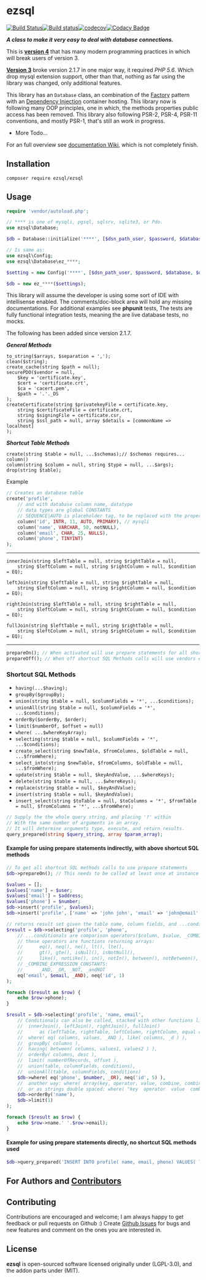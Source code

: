 # **ezsql**

[![Build Status](https://travis-ci.org/ezSQL/ezsql.svg?branch=master)](https://travis-ci.org/ezSQL/ezsql)[![Build status](https://ci.appveyor.com/api/projects/status/6s8oqnoxa2i5k04f?svg=true)](https://ci.appveyor.com/project/jv2222/ezsql)[![codecov](https://codecov.io/gh/ezSQL/ezSQL/branch/master/graph/badge.svg)](https://codecov.io/gh/ezSQL/ezSQL)[![Codacy Badge](https://api.codacy.com/project/badge/Grade/aad1f6aaaaa14f60933e75615da900b8)](https://www.codacy.com/app/techno-express/ezsql?utm_source=github.com&amp;utm_medium=referral&amp;utm_content=ezSQL/ezsql&amp;utm_campaign=Badge_Grade)

***A class to make it very easy to deal with database connections.***

This is [__version 4__](https://github.com/ezSQL/ezsql/tree/v4) that has many modern programming practices in which will break users of version 3.

[__Version 3__](https://github.com/ezSQL/ezsql/tree/v3) broke version 2.1.7 in one major way, it required *PHP 5.6*. Which drop mysql extension support, other than that, nothing as far using the library was changed, only additional features.

This library has an `Database` class, an combination of the [Factory](https://en.wikipedia.org/wiki/Factory_method_pattern) pattern with an [Dependency Injection](https://en.wikipedia.org/wiki/Dependency_injection) container hosting. This library now is following many OOP principles, one in which, the methods properties public access has been removed. This library also following PSR-2, PSR-4, PSR-11 conventions, and mostly PSR-1, that's still an work in progress.

* More Todo...

For an full overview see [documentation Wiki](https://github.com/ezSQL/ezsql/wiki/Documentation), which is not completely finish.

## Installation

    composer require ezsql/ezsql

## Usage

```php
require 'vendor/autoload.php';

// **** is one of mysqli, pgsql, sqlsrv, sqlite3, or Pdo.
use ezsql\Database;

$db = Database::initialize('****', [$dsn_path_user, $password, $database, $other_settings], $optional_tag);

// Is same as:
use ezsql\Config;
use ezsql\Database\ez_****;

$setting = new Config('****', [$dsn_path_user, $password, $database, $other_settings]);

$db = new ez_****($settings);
```

This library will assume the developer is using some sort of IDE with intellisense enabled. The comments/doc-block area will hold any missing documentations. For additional examples see __phpunit__ tests, The tests are fully functional integration tests, meaning the are live database tests, no mocks.

The following has been added since version 2.1.7.

___General Methods___

    to_string($arrays, $separation = ',');
    clean($string);
    create_cache(string $path = null);
    securePDO($vendor = null,
        $key = 'certificate.key',
        $cert = 'certificate.crt',
        $ca = 'cacert.pem',
        $path = '.'._DS
    );
    createCertificate(string $privatekeyFile = certificate.key,
        string $certificateFile = certificate.crt,
        string $signingFile = certificate.csr,
        string $ssl_path = null, array $details = [commonName => localhost]
    );

___Shortcut Table Methods___

    create(string $table = null, ...$schemas);// $schemas requires... column()
    column(string $column = null, string $type = null, ...$args);
    drop(string $table);
Example

```php
// Creates an database table
create('profile',
    // and with database column name, datatype
    // data types are global CONSTANTS
    // SEQUENCE|AUTO is placeholder tag, to be replaced with the proper SQL drivers auto number sequencer word.
    column('id', INTR, 11, AUTO, PRIMARY), // mysqli
    column('name', VARCHAR, 50, notNULL),
    column('email', CHAR, 25, NULLS),
    column('phone', TINYINT)
);
```

---

    innerJoin(string $leftTable = null, string $rightTable = null,
        string $leftColumn = null, string $rightColumn = null, $condition = EQ);

    leftJoin(string $leftTable = null, string $rightTable = null,
        string $leftColumn = null, string $rightColumn = null, $condition = EQ);

    rightJoin(string $leftTable = null, string $rightTable = null,
        string $leftColumn = null, string $rightColumn = null, $condition = EQ);

    fullJoin(string $leftTable = null, string $rightTable = null,
        string $leftColumn = null, string $rightColumn = null, $condition = EQ);
---

```php
prepareOn(); // When activated will use prepare statements for all shortcut SQL Methods calls.
prepareOff(); // When off shortcut SQL Methods calls will use vendors escape routine instead. This is the default behavior.
```

### Shortcut SQL Methods

* `having(...$having);`
* `groupBy($groupBy);`
* `union(string $table = null, $columnFields = '*', ...$conditions);`
* `unionAll(string $table = null, $columnFields = '*', ...$conditions);`
* `orderBy($orderBy, $order);`
* `limit($numberOf, $offset = null)`
* `where( ...$whereKeyArray);`
* `selecting(string $table = null, $columnFields = '*', ...$conditions);`
* `create_select(string $newTable, $fromColumns, $oldTable = null, ...$fromWhere);`
* `select_into(string $newTable, $fromColumns, $oldTable = null, ...$fromWhere);`
* `update(string $table = null, $keyAndValue, ...$whereKeys);`
* `delete(string $table = null, ...$whereKeys);`
* `replace(string $table = null, $keyAndValue);`
* `insert(string $table = null, $keyAndValue);`
* `insert_select(string $toTable = null, $toColumns = '*', $fromTable = null, $fromColumns = '*', ...$fromWhere);`

```php
// Supply the the whole query string, and placing '?' within
// With the same number of arguments in an array.
// It will determine arguments type, execute, and return results.
query_prepared(string $query_string, array $param_array);
```

#### Example for using prepare statements indirectly, with above shortcut SQL methods

```php
// To get all shortcut SQL methods calls to use prepare statements
$db->prepareOn(); // This needs to be called at least once at instance creation

$values = [];
$values['name'] = $user;
$values['email'] = $address;
$values['phone'] = $number;
$db->insert('profile', $values);
$db->insert('profile', ['name' => 'john john', 'email' => 'john@email', 'phone' => 123456]);

// returns result set given the table name, column fields, and ...conditionals
$result = $db->selecting('profile', 'phone',
    // ...conditionals are comparison operators($column, $value, _COMBINE_EXPRESSION_CONSTANTS)
    // these operators are functions returning arrays:
    //      eq(), neq(), ne(), lt(), lte(),
    //      gt(), gte(), isNull(), isNotNull(),
    //      like(), notLike(), in(), notIn(), between(), notBetween(),
    // _COMBINE_EXPRESSION_CONSTANTS:
    //      _AND, _OR, _NOT, _andNOT
    eq('email', $email, _AND), neq('id', 1)
);

foreach ($result as $row) {
    echo $row->phone);
}

$result = $db->selecting('profile', 'name, email',
    // Conditionals can also be called, stacked with other functions like:
    //  innerJoin(), leftJoin(), rightJoin(), fullJoin()
    //      as (leftTable, rightTable, leftColumn, rightColumn, equal condition),
    //  where( eq( columns, values, _AND ), like( columns, _d ) ),
    //  groupBy( columns ),
    //  having( between( columns, values1, values2 ) ),
    //  orderBy( columns, desc ),
    //  limit( numberOfRecords, offset ),
    //  union(table, columnFields, conditions),
    //  unionAll(table, columnFields, conditions)
    $db->where( eq('phone', $number, _OR), neq('id', 5) ),
    //  another way: where( array(key, operator, value, combine, combineShifted) );
    //  or as strings double spaced: where( "key  operator  value  combine  combineShifted" );
    $db->orderBy('name'),
    $db->limit(1)
);

foreach ($result as $row) {
    echo $row->name.' '.$row->email);
}
```

#### Example for using prepare statements directly, no shortcut SQL methods used

```php
$db->query_prepared('INSERT INTO profile( name, email, phone) VALUES( ?, ?, ? )', [$user, $address, $number]);
```

## For Authors and **[Contributors](https://github.com/ezSQL/ezsql/blob/master/CONTRIBUTORS.md)**

## Contributing

Contributions are encouraged and welcome; I am always happy to get feedback or pull requests on Github :) Create [Github Issues](https://github.com/ezSQL/ezsql/issues) for bugs and new features and comment on the ones you are interested in.

## License

**ezsql** is open-sourced software licensed originally under (LGPL-3.0), and the addon parts under (MIT).
